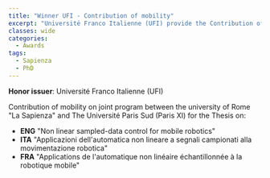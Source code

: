 ```yaml
---
title: "Winner UFI - Contribution of mobility"
excerpt: "Université Franco Italienne (UFI) provide the Contribution of mobility for a joint program between Italy and France"
classes: wide
categories:
  - Awards
tags:
  - Sapienza
  - PhD
---
```


**Honor issuer**: Université Franco Italienne (UFI)

Contribution of mobility on joint program between the university of Rome "La Sapienza" and The Université Paris Sud (Paris XI) for the Thesis on:
* **ENG** "Non linear sampled-data control for mobile robotics"
* **ITA** "Applicazioni dell'automatica non lineare a segnali campionati alla movimentazione robotica"
* **FRA** "Applications de l'automatique non linéaire échantillonnée à la robotique mobile"
